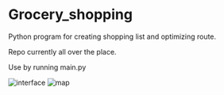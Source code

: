 # Grocery_shopping
Python program for creating shopping list and optimizing route.

Repo currently all over the place. 

Use by running main.py


![interface](https://github.com/LaihOsc/Grocery_shopping/assets/103920979/8d73e394-0a25-4e4a-8405-5b2f0de5f376)
![map](https://github.com/LaihOsc/Grocery_shopping/assets/103920979/f4103887-ab36-46e8-8d20-61fe83f4db2d)
